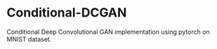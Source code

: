 # Conditional-DCGAN
Conditional Deep Convolutional GAN implementation using pytorch on MNIST dataset.
